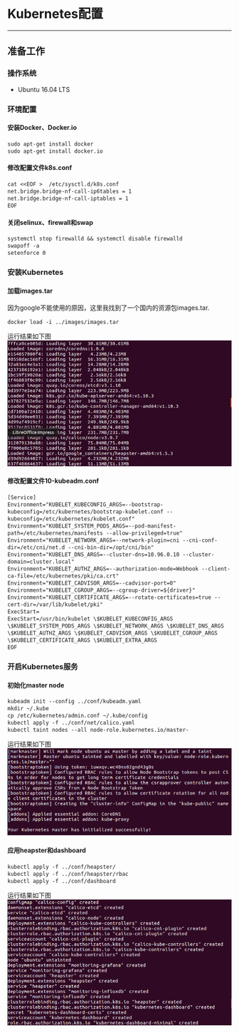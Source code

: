 # Kubernetes配置
***
## 准备工作
### 操作系统
* Ubuntu 16.04 LTS
### 环境配置
#### 安装Docker、Docker.io
    sudo apt-get install docker
    sudo apt-get install docker.io
#### 修改配置文件k8s.conf
    cat <<EOF >  /etc/sysctl.d/k8s.conf
    net.bridge.bridge-nf-call-ip6tables = 1
    net.bridge.bridge-nf-call-iptables = 1
    EOF
#### 关闭selinux、firewall和swap 
    systemctl stop firewalld && systemctl disable firewalld
    swapoff -a
    setenforce 0
### 安装Kubernetes
#### 加载images.tar
因为google不能使用的原因，这里我找到了一个国内的资源包images.tar.
    
    docker load -i ../images/images.tar
运行结果如下图  
![图片](pics/img0.png)
#### 修改配置文件10-kubeadm.conf
    [Service]
    Environment="KUBELET_KUBECONFIG_ARGS=--bootstrap-kubeconfig=/etc/kubernetes/bootstrap-kubelet.conf --kubeconfig=/etc/kubernetes/kubelet.conf"
    Environment="KUBELET_SYSTEM_PODS_ARGS=--pod-manifest-path=/etc/kubernetes/manifests --allow-privileged=true"
    Environment="KUBELET_NETWORK_ARGS=--network-plugin=cni --cni-conf-dir=/etc/cni/net.d --cni-bin-dir=/opt/cni/bin"
    Environment="KUBELET_DNS_ARGS=--cluster-dns=10.96.0.10 --cluster-domain=cluster.local"
    Environment="KUBELET_AUTHZ_ARGS=--authorization-mode=Webhook --client-ca-file=/etc/kubernetes/pki/ca.crt"
    Environment="KUBELET_CADVISOR_ARGS=--cadvisor-port=0"
    Environment="KUBELET_CGROUP_ARGS=--cgroup-driver=${driver}"
    Environment="KUBELET_CERTIFICATE_ARGS=--rotate-certificates=true --cert-dir=/var/lib/kubelet/pki"
    ExecStart=
    ExecStart=/usr/bin/kubelet \$KUBELET_KUBECONFIG_ARGS \$KUBELET_SYSTEM_PODS_ARGS \$KUBELET_NETWORK_ARGS \$KUBELET_DNS_ARGS   \$KUBELET_AUTHZ_ARGS \$KUBELET_CADVISOR_ARGS \$KUBELET_CGROUP_ARGS \$KUBELET_CERTIFICATE_ARGS \$KUBELET_EXTRA_ARGS
    EOF
### 开启Kubernetes服务
#### 初始化master node
    kubeadm init --config ../conf/kubeadm.yaml
    mkdir ~/.kube
    cp /etc/kubernetes/admin.conf ~/.kube/config
    kubectl apply -f ../conf/net/calico.yaml
    kubectl taint nodes --all node-role.kubernetes.io/master-
运行结果如下图  
![图片](pics/img1.png)
#### 应用heapster和dashboard
    kubectl apply -f ../conf/heapster/
    kubectl apply -f ../conf/heapster/rbac
    kubectl apply -f ../conf/dashboard
运行结果如下图  
![图片](pics/img2.png)








